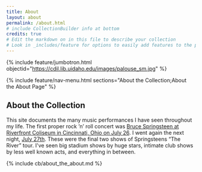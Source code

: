 ```yaml
---
title: About
layout: about
permalink: /about.html
# include CollectionBuilder info at bottom
credits: true
# Edit the markdown on in this file to describe your collection
# Look in _includes/feature for options to easily add features to the page
---
```


{% include feature/jumbotron.html objectid="https://cdil.lib.uidaho.edu/images/palouse_sm.jpg" %}

{% include feature/nav-menu.html sections="About the Collection;About the About Page" %}

## About the Collection

This site documents the many music performances I have seen throughout my life. The first proper rock ’n’ roll concert was [Bruce Springsteen at Riverfront Coliseum in Cincinnati, Ohio on July 26](https://jawalsh.github.io/rock-show/item.html?id=tix019). I went again the next night, [July 27th](https://jawalsh.github.io/rock-show/item.html?id=tix045). These were the final two shows of Springsteens “The River” tour. I've seen big stadium shows by huge stars, intimate club shows by less well known acts, and everything in between. 


<!-- IMPORTANT!!! DELETE this comment and the include below when you are finished editing this page for your collection. The include below introduces about page features. They will show up on your collection's about page until you delete it.  -->
{% include cb/about_the_about.md %} 
